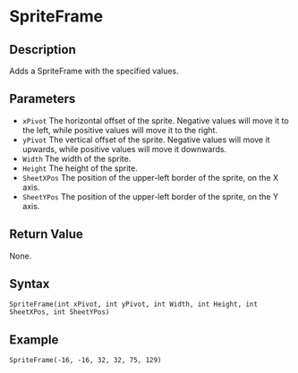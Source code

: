 # SpriteFrame

## Description
Adds a SpriteFrame with the specified values.

## Parameters
- `xPivot`
The horizontal offset of the sprite. Negative values will move it to the left, while positive values will move it to the right.
- `yPivot`
The vertical offset of the sprite. Negative values will move it upwards, while positive values will move it downwards.
- `Width`
The width of the sprite.
- `Height`
The height of the sprite.
- `SheetXPos`
The position of the upper-left border of the sprite, on the X axis.
- `SheetYPos`
The position of the upper-left border of the sprite, on the Y axis.

## Return Value
None.

## Syntax
```
SpriteFrame(int xPivot, int yPivot, int Width, int Height, int SheetXPos, int SheetYPos)
```

## Example
```
SpriteFrame(-16, -16, 32, 32, 75, 129)
```
